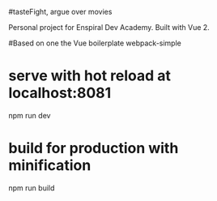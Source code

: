 #tasteFight, argue over movies

Personal project for Enspiral Dev Academy. Built with Vue 2.

#Based on one the Vue boilerplate webpack-simple

# serve with hot reload at localhost:8081
npm run dev

# build for production with minification
npm run build
